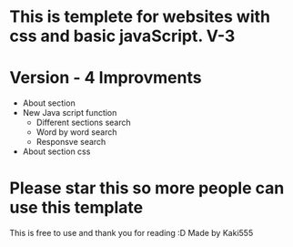 # This is templete for websites with css and basic javaScript. V-3
# Version - 4 Improvments
* About section
* New Java script function
  * Different sections search
  * Word by word search
  * Responsve search
* About section css

# Please star this so more people can use this template

This is free to use and thank you for reading :D
Made by Kaki555
